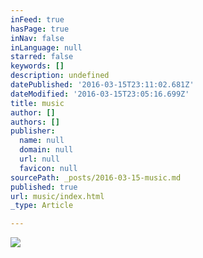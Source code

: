 ```yaml
---
inFeed: true
hasPage: true
inNav: false
inLanguage: null
starred: false
keywords: []
description: undefined
datePublished: '2016-03-15T23:11:02.681Z'
dateModified: '2016-03-15T23:05:16.699Z'
title: music
author: []
authors: []
publisher:
  name: null
  domain: null
  url: null
  favicon: null
sourcePath: _posts/2016-03-15-music.md
published: true
url: music/index.html
_type: Article

---
```

![](https://the-grid-user-content.s3-us-west-2.amazonaws.com/33ba3a73-1d8c-4d41-aec4-6dfe220d78c1.jpg)